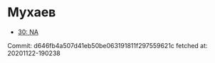 # Мухаев
- [30: NA](30.md)

Commit: d646fb4a507d41eb50be063191811f297559621c
 fetched at: 20201122-190238
